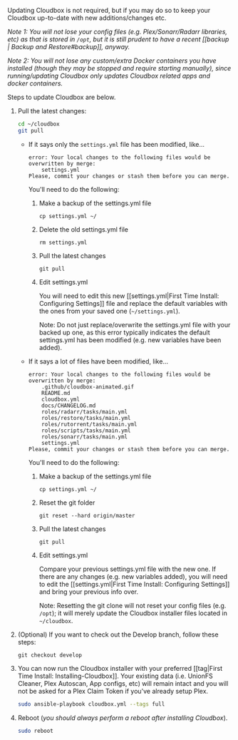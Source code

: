 Updating Cloudbox is not required, but if you may do so to keep your Cloudbox up-to-date with new additions/changes etc. 

_Note 1: You will not lose your config files (e.g. Plex/Sonarr/Radarr libraries, etc) as that is stored in `/opt`, but it is still prudent to have a recent [[backup | Backup and Restore#backup]], anyway._ 

_Note 2: You will not lose any custom/extra Docker containers you have installed (though they may be stopped and require starting manually), since running/updating Cloudbox only updates Cloudbox related apps and docker containers._

Steps to update Cloudbox are below.


1. Pull the latest changes:

   ```bash
   cd ~/cloudbox
   git pull
   ```

   - If it says only the `settings.yml` file has been modified, like... 


      ```
      error: Your local changes to the following files would be overwritten by merge:
          settings.yml
      Please, commit your changes or stash them before you can merge.
      ```

      You'll need to do the following: 
      
      1. Make a backup of the settings.yml file

          ```
          cp settings.yml ~/
          ```

      2. Delete the old settings.yml file

          ```
          rm settings.yml
          ```

      3. Pull the latest changes

          ```
          git pull
          ```
      

      4. Edit settings.yml 

          You will need to edit this new [[settings.yml|First Time Install: Configuring Settings]] file and replace the default variables with the ones from your saved one (`~/settings.yml`). 

          Note: Do not just replace/overwrite the settings.yml file with your backed up one, as this error typically indicates the default settings.yml has been modified (e.g. new variables have been added).

    - If it says a lot of files have been modified, like... 

      ```
      error: Your local changes to the following files would be overwritten by merge:
          .github/cloudbox-animated.gif
          README.md
          cloudbox.yml
          docs/CHANGELOG.md
          roles/radarr/tasks/main.yml
          roles/restore/tasks/main.yml
          roles/rutorrent/tasks/main.yml
          roles/scripts/tasks/main.yml
          roles/sonarr/tasks/main.yml
          settings.yml
      Please, commit your changes or stash them before you can merge.
      ```

      You'll need to do the following: 
      
      1. Make a backup of the settings.yml file

          ```
          cp settings.yml ~/
          ```

      2. Reset the git folder

          ```
          git reset --hard origin/master
          ```

      3. Pull the latest changes

          ```
          git pull
          ```
  
      4. Edit settings.yml 

          Compare your previous settings.yml file with the new one. If there are any changes (e.g. new variables added), you will need to edit the [[settings.yml|First Time Install: Configuring Settings]] and bring your previous info over. 

          Note: Resetting the git clone will not reset your config files (e.g. `/opt`); it will merely update the Cloudbox installer files located in `~/cloudbox`.

2. (Optional) If you want to check out the Develop branch, follow these steps:

   ```
   git checkout develop
   ```


3. You can now run the Cloudbox installer with your preferred [[tag|First Time Install: Installing-Cloudbox]]. Your existing data (i.e. UnionFS Cleaner, Plex Autoscan, App configs, etc) will remain intact and you will not be asked for a Plex Claim Token if you've already setup Plex.

   ```bash
   sudo ansible-playbook cloudbox.yml --tags full
   ```

4. Reboot (_you should always perform a reboot after installing Cloudbox_).

   ```bash
   sudo reboot
   ```